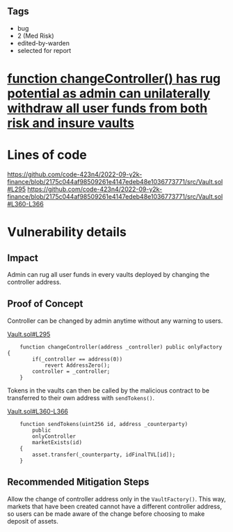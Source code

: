 ## Tags

- bug
- 2 (Med Risk)
- edited-by-warden
- selected for report

# [function changeController() has rug potential as admin can unilaterally withdraw all user funds from both risk and insure vaults](https://github.com/code-423n4/2022-09-y2k-finance-findings/issues/269) 

# Lines of code

https://github.com/code-423n4/2022-09-y2k-finance/blob/2175c044af98509261e4147edeb48e1036773771/src/Vault.sol#L295
https://github.com/code-423n4/2022-09-y2k-finance/blob/2175c044af98509261e4147edeb48e1036773771/src/Vault.sol#L360-L366


# Vulnerability details

## Impact

Admin can rug all user funds in every vaults deployed by changing the controller address.

## Proof of Concept

Controller can be changed by admin anytime without any warning to users. 

[Vault.sol#L295](https://github.com/code-423n4/2022-09-y2k-finance/blob/2175c044af98509261e4147edeb48e1036773771/src/Vault.sol#L295)
```solidity
    function changeController(address _controller) public onlyFactory {
        if(_controller == address(0))
            revert AddressZero();
        controller = _controller;
    }
```
Tokens in the vaults can then be called by the malicious contract to be transferred to their own address with `sendTokens()`.

[Vault.sol#L360-L366](https://github.com/code-423n4/2022-09-y2k-finance/blob/2175c044af98509261e4147edeb48e1036773771/src/Vault.sol#L360-L366)
```solidity
    function sendTokens(uint256 id, address _counterparty)
        public
        onlyController
        marketExists(id)
    {
        asset.transfer(_counterparty, idFinalTVL[id]);
    }
```

## Recommended Mitigation Steps

Allow the change of controller address only in the `VaultFactory()`. This way, markets that have been created cannot have a different controller address, so users can be made aware of the change before choosing to make deposit of assets.